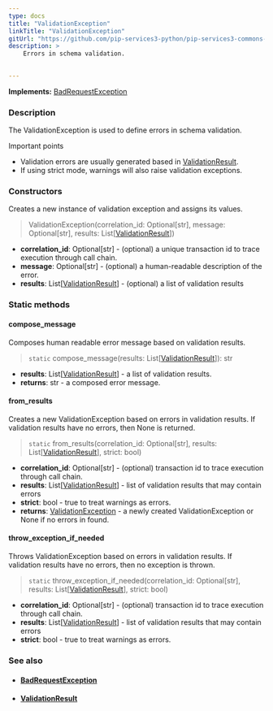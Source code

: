 ```yaml
---
type: docs
title: "ValidationException"
linkTitle: "ValidationException"
gitUrl: "https://github.com/pip-services3-python/pip-services3-commons-python"
description: >
    Errors in schema validation.

    
---
```


**Implements:** [BadRequestException](../../errors/bad_request_exception)

### Description

The ValidationException is used to define errors in schema validation.

Important points

- Validation errors are usually generated based in [ValidationResult](../validation_result).
- If using strict mode, warnings will also raise validation exceptions.

### Constructors
Creates a new instance of validation exception and assigns its values.  

> ValidationException(correlation_id: Optional[str], message: Optional[str], results: List[[ValidationResult](../validation_result)])

- **correlation_id**: Optional[str] - (optional) a unique transaction id to trace execution through call chain.
- **message**: Optional[str] - (optional) a human-readable description of the error.
- **results**:  List[[ValidationResult](../validation_result)] - (optional) a list of validation results


### Static methods

#### compose_message
Composes human readable error message based on validation results.  

> `static` compose_message(results: List[[ValidationResult](../validation_result)]): str

- **results**: List[[ValidationResult](../validation_result)] - a list of validation results.
- **returns**: str -  a composed error message.


#### from_results
Creates a new ValidationException based on errors in validation results.
If validation results have no errors, then None is returned.

> `static` from_results(correlation_id: Optional[str], results: List[[ValidationResult](../validation_result)], strict: bool)

- **correlation_id**: Optional[str] - (optional) transaction id to trace execution through call chain.
- **results**: List[[ValidationResult](../validation_result)] -  list of validation results that may contain errors
- **strict**: bool - true to treat warnings as errors.
- **returns**: [ValidationException]() - a newly created ValidationException or None if no errors in found.

#### throw_exception_if_needed
Throws ValidationException based on errors in validation results.
If validation results have no errors, then no exception is thrown.

> `static` throw_exception_if_needed(correlation_id: Optional[str], results: List[[ValidationResult](../validation_result)], strict: bool)

- **correlation_id**: Optional[str] - (optional) transaction id to trace execution through call chain.
- **results**: List[[ValidationResult](../validation_result)] - list of validation results that may contain errors
- **strict**: bool - true to treat warnings as errors.



### See also
- #### [BadRequestException](../../errors/bad_request_exception)
- #### [ValidationResult](../validation_result)
